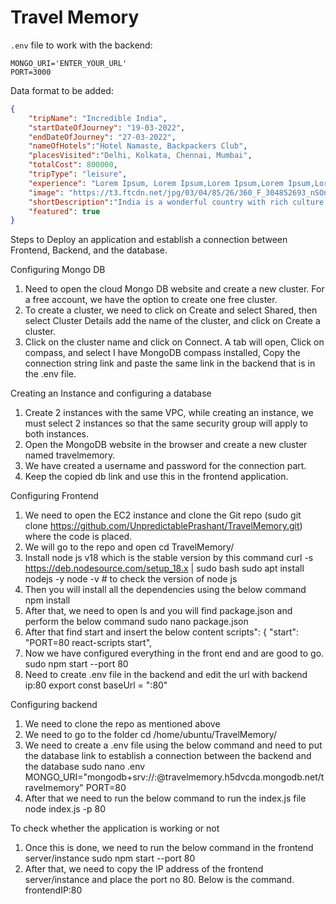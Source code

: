 # Travel Memory

`.env` file to work with the backend:

```
MONGO_URI='ENTER_YOUR_URL'
PORT=3000
```

Data format to be added: 

```json
{
    "tripName": "Incredible India",
    "startDateOfJourney": "19-03-2022",
    "endDateOfJourney": "27-03-2022",
    "nameOfHotels":"Hotel Namaste, Backpackers Club",
    "placesVisited":"Delhi, Kolkata, Chennai, Mumbai",
    "totalCost": 800000,
    "tripType": "leisure",
    "experience": "Lorem Ipsum, Lorem Ipsum,Lorem Ipsum,Lorem Ipsum,Lorem Ipsum,Lorem Ipsum,Lorem Ipsum,Lorem Ipsum,Lorem Ipsum,Lorem Ipsum,Lorem Ipsum,Lorem Ipsum,Lorem Ipsum,Lorem Ipsum,Lorem Ipsum,Lorem Ipsum,Lorem Ipsum,Lorem Ipsum,Lorem Ipsum,Lorem Ipsum,Lorem Ipsum,Lorem Ipsum,Lorem Ipsum,Lorem Ipsum,Lorem Ipsum,Lorem Ipsum,Lorem Ipsum, ",
    "image": "https://t3.ftcdn.net/jpg/03/04/85/26/360_F_304852693_nSOn9KvUgafgvZ6wM0CNaULYUa7xXBkA.jpg",
    "shortDescription":"India is a wonderful country with rich culture and good people.",
    "featured": true
}
```
Steps to Deploy an application and establish a connection between Frontend, Backend, and the database.

Configuring Mongo DB

1. Need to open the cloud Mongo DB website and create a new cluster. For a free account, we have the option to create one free cluster.
2. To create a cluster, we need to click on Create and select Shared, then select Cluster Details add the name of the cluster, and click on Create a cluster.
3. Click on the cluster name and click on Connect. A tab will open, Click on compass, and select I have MongoDB compass installed, Copy the connection string link and paste the same link in the backend that is in the .env file.

Creating an Instance and configuring a database
1. Create 2 instances with the same VPC, while creating an instance, we must select 2 instances so that the same security group will apply to both instances.
2. Open the MongoDB website in the browser and create a new cluster named travelmemory.
3. We have created a username and password for the connection part.
4. Keep the copied db link and use this in the frontend application.

Configuring Frontend

1. We need to open the EC2 instance and clone the Git repo (sudo git clone https://github.com/UnpredictablePrashant/TravelMemory.git) where the code is placed.
2. We will go to the repo and open cd TravelMemory/
3. Install node js v18 which is the stable version by this command
    curl -s https://deb.nodesource.com/setup_18.x | sudo bash
    sudo apt install nodejs -y
    node -v  # to check the version of node js
5. Then you will install all the dependencies using the below command
    npm install
6. After that, we need to open ls and you will find package.json and perform the below command
    sudo nano package.json
7. After that find start and insert the below content
   scripts": {
    "start": "PORT=80 react-scripts start",
8. Now we have configured everything in the front end and are good to go.
    sudo npm start --port 80
5. Need to create .env file in the backend and edit the url with backend ip:80
    export const baseUrl = "<backendIP>:80"

Configuring backend

1. We need to clone the repo as mentioned above
2. We need to go to the folder
     cd /home/ubuntu/TravelMemory/
3. We need to create a .env file using the below command and need to put the database link to establish a connection between the backend and the database
    sudo nano .env
    MONGO_URI="mongodb+srv://<username>:<password>@travelmemory.h5dvcda.mongodb.net/travelmemory"
    PORT=80
4. After that we need to run the below command to run the index.js file
    node index.js -p 80

    

To check whether the application is working or not

1. Once this is done, we need to run the below command in the frontend server/instance
    sudo npm start --port 80
2. After that, we need to copy the IP address of the frontend server/instance and place the port no 80. Below is the command.
        frontendIP:80
